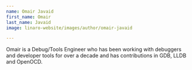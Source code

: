 ```yaml
---
name: Omair Javaid
first_name: Omair
last_name: Javaid
image: linaro-website/images/author/omair-javaid

---
```


Omair is a Debug/Tools Engineer who has been working with debuggers and developer tools for over a decade and has contributions in GDB, LLDB and OpenOCD.
